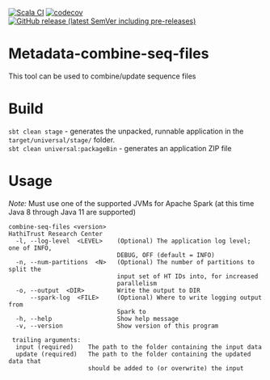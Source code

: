 [![Scala CI](https://github.com/htrc/Metadata-combine-seq-files/actions/workflows/ci.yml/badge.svg)](https://github.com/htrc/Metadata-combine-seq-files/actions/workflows/ci.yml)
[![codecov](https://codecov.io/gh/htrc/Metadata-combine-seq-files/graph/badge.svg?token=pjfOeus5cx)](https://codecov.io/gh/htrc/Metadata-combine-seq-files)
[![GitHub release (latest SemVer including pre-releases)](https://img.shields.io/github/v/release/htrc/Metadata-combine-seq-files?include_prereleases&sort=semver)](https://github.com/htrc/Metadata-combine-seq-files/releases/latest)

# Metadata-combine-seq-files
This tool can be used to combine/update sequence files

# Build
`sbt clean stage` - generates the unpacked, runnable application in the `target/universal/stage/` folder.  
`sbt clean universal:packageBin` - generates an application ZIP file

# Usage
*Note:* Must use one of the supported JVMs for Apache Spark (at this time Java 8 through Java 11 are supported)
```text
combine-seq-files <version>
HathiTrust Research Center
  -l, --log-level  <LEVEL>    (Optional) The application log level; one of INFO,
                              DEBUG, OFF (default = INFO)
  -n, --num-partitions  <N>   (Optional) The number of partitions to split the
                              input set of HT IDs into, for increased
                              parallelism
  -o, --output  <DIR>         Write the output to DIR
      --spark-log  <FILE>     (Optional) Where to write logging output from
                              Spark to
  -h, --help                  Show help message
  -v, --version               Show version of this program

 trailing arguments:
  input (required)    The path to the folder containing the input data
  update (required)   The path to the folder containing the updated data that
                      should be added to (or overwrite) the input
```
